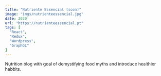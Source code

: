```yaml
---
title: "Nutriente Essencial (soon)"
image: "imgs/nutrienteessencial.jpg"
date: 2020
url: "https://nutrienteessencial.pt"
tags: [
  "React",
  "Redux",
  "Wordpress",
  "GraphQL"
]
---
```


Nutrition blog with goal of demystifying food myths and introduce healthier habbits.